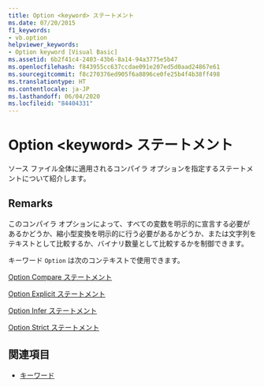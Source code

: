 ```yaml
---
title: Option <keyword> ステートメント
ms.date: 07/20/2015
f1_keywords:
- vb.option
helpviewer_keywords:
- Option keyword [Visual Basic]
ms.assetid: 6b2f41c4-2403-43b6-8a14-94a3775e5b47
ms.openlocfilehash: f843955cc637ccdae091e207ed5d0aad24867e61
ms.sourcegitcommit: f8c270376ed905f6a8896ce0fe25b4f4b38ff498
ms.translationtype: HT
ms.contentlocale: ja-JP
ms.lasthandoff: 06/04/2020
ms.locfileid: "84404331"
---
```

# <a name="option-keyword-statement"></a>Option \<keyword> ステートメント
ソース ファイル全体に適用されるコンパイラ オプションを指定するステートメントについて紹介します。  
  
## <a name="remarks"></a>Remarks  
 このコンパイラ オプションによって、すべての変数を明示的に宣言する必要があるかどうか、縮小型変換を明示的に行う必要があるかどうか、または文字列をテキストとして比較するか、バイナリ数量として比較するかを制御できます。  
  
 キーワード `Option` は次のコンテキストで使用できます。  
  
 [Option Compare ステートメント](option-compare-statement.md)  
  
 [Option Explicit ステートメント](option-explicit-statement.md)  
  
 [Option Infer ステートメント](option-infer-statement.md)  
  
 [Option Strict ステートメント](option-strict-statement.md)  
  
## <a name="see-also"></a>関連項目

- [キーワード](../keywords/index.md)
